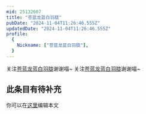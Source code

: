 ```yaml
---
mid: 25132607
title: "苍蓝龙蓝白羽胧"
pubDate: "2024-11-04T11:26:46.555Z"
updatedDate: "2024-11-04T11:26:46.555Z"
profile:
  {
    Nickname: ["苍蓝龙蓝白羽胧"],
  }
---
```


关注[苍蓝龙蓝白羽胧](https://space.bilibili.com/25132607)谢谢喵~ 关注[苍蓝龙蓝白羽胧](https://space.bilibili.com/25132607)谢谢喵~

## 此条目有待补充
你可以在[这里](https://github.com/Yuhanawa/VTuber.ICU-Content/edit/master/v/苍蓝龙蓝白羽胧/index.md)编辑本文
